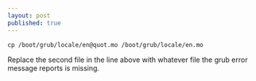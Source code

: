 ```yaml
---
layout: post
published: true
---
```


```
cp /boot/grub/locale/en@quot.mo /boot/grub/locale/en.mo
```

Replace the second file in the line above with whatever file the grub error message reports is missing.